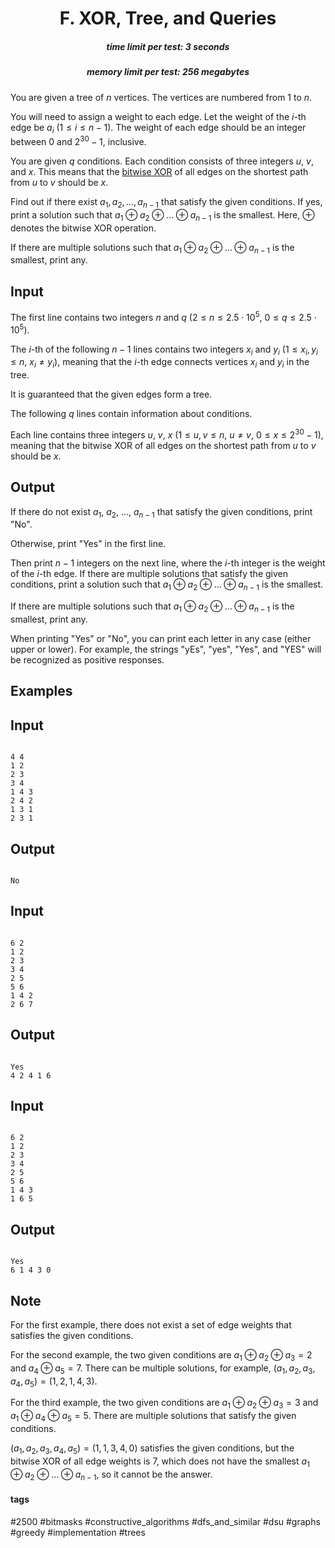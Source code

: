 <h1 style='text-align: center;'> F. XOR, Tree, and Queries</h1>

<h5 style='text-align: center;'>time limit per test: 3 seconds</h5>
<h5 style='text-align: center;'>memory limit per test: 256 megabytes</h5>

You are given a tree of $n$ vertices. The vertices are numbered from $1$ to $n$.

You will need to assign a weight to each edge. Let the weight of the $i$-th edge be $a_i$ ($1 \leq i \leq n-1$). The weight of each edge should be an integer between $0$ and $2^{30}-1$, inclusive.

You are given $q$ conditions. Each condition consists of three integers $u$, $v$, and $x$. This means that the [bitwise XOR](https://en.wikipedia.org/wiki/Bitwise_operation#XOR) of all edges on the shortest path from $u$ to $v$ should be $x$.

Find out if there exist $a_1, a_2, \ldots, a_{n-1}$ that satisfy the given conditions. If yes, print a solution such that $a_1 \oplus a_2 \oplus \ldots \oplus a_{n-1}$ is the smallest. Here, $\oplus$ denotes the bitwise XOR operation.

If there are multiple solutions such that $a_1 \oplus a_2 \oplus \ldots \oplus a_{n-1}$ is the smallest, print any.

## Input

The first line contains two integers $n$ and $q$ ($2 \le n \le 2.5 \cdot 10^5$, $0 \le q \le 2.5 \cdot 10^5$).

The $i$-th of the following $n-1$ lines contains two integers $x_i$ and $y_i$ ($1 \le x_i, y_i \le n$, $x_i \neq y_i$), meaning that the $i$-th edge connects vertices $x_i$ and $y_i$ in the tree.

It is guaranteed that the given edges form a tree.

The following $q$ lines contain information about conditions.

Each line contains three integers $u$, $v$, $x$ ($1 \le u, v \le n$, $u \neq v$, $0 \le x \le 2^{30}-1$), meaning that the bitwise XOR of all edges on the shortest path from $u$ to $v$ should be $x$.

## Output

If there do not exist $a_1$, $a_2$, ..., $a_{n-1}$ that satisfy the given conditions, print "No".

Otherwise, print "Yes" in the first line.

Then print $n-1$ integers on the next line, where the $i$-th integer is the weight of the $i$-th edge. If there are multiple solutions that satisfy the given conditions, print a solution such that $a_1 \oplus a_2 \oplus \ldots \oplus a_{n-1}$ is the smallest.

If there are multiple solutions such that $a_1 \oplus a_2 \oplus \ldots \oplus a_{n-1}$ is the smallest, print any.

When printing "Yes" or "No", you can print each letter in any case (either upper or lower). For example, the strings "yEs", "yes", "Yes", and "YES" will be recognized as positive responses.

## Examples

## Input


```

4 4
1 2
2 3
3 4
1 4 3
2 4 2
1 3 1
2 3 1

```
## Output


```

No
```
## Input


```

6 2
1 2
2 3
3 4
2 5
5 6
1 4 2
2 6 7

```
## Output


```

Yes
4 2 4 1 6
```
## Input


```

6 2
1 2
2 3
3 4
2 5
5 6
1 4 3
1 6 5

```
## Output


```

Yes
6 1 4 3 0
```
## Note

For the first example, there does not exist a set of edge weights that satisfies the given conditions.

For the second example, the two given conditions are $a_1 \oplus a_2 \oplus a_3=2$ and $a_4 \oplus a_5=7$. There can be multiple solutions, for example, $(a_1, a_2, a_3, a_4, a_5)=(1, 2, 1, 4, 3)$.

For the third example, the two given conditions are $a_1 \oplus a_2 \oplus a_3=3$ and $a_1 \oplus a_4 \oplus a_5=5$. There are multiple solutions that satisfy the given conditions. 

$(a_1, a_2, a_3, a_4, a_5)=(1, 1, 3, 4, 0)$ satisfies the given conditions, but the bitwise XOR of all edge weights is $7$, which does not have the smallest $a_1 \oplus a_2 \oplus \ldots \oplus a_{n-1}$, so it cannot be the answer.



#### tags 

#2500 #bitmasks #constructive_algorithms #dfs_and_similar #dsu #graphs #greedy #implementation #trees 